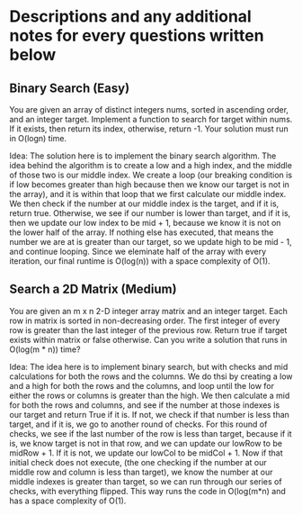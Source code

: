 # Descriptions and any additional notes for every questions written below

## Binary Search (Easy)

You are given an array of distinct integers nums, sorted in ascending order, and an integer target.
Implement a function to search for target within nums. If it exists, then return its index, otherwise, return -1.
Your solution must run in O(logn) time.

Idea: The solution here is to implement the binary search algorithm. The idea behind the algorithm is to create a low and a high index, and the middle of those two is our middle index. We create a loop (our breaking condition is if low becomes greater than high because then we know our target is not in the array), and it is within that loop that we first calculate our middle index. We then check if the number at our middle index is the target, and if it is, return true. Otherwise, we see if our number is lower than target, and if it is, then we update our low index to be mid + 1, because we know it is not on the lower half of the array. If nothing else has executed, that means the number we are at is greater than our target, so we update high to be mid - 1, and continue looping. Since we eleminate half of the array with every iteration, our final runtime is O(log(n)) with a space complexity of O(1).

## Search a 2D Matrix (Medium)

You are given an m x n 2-D integer array matrix and an integer target.
Each row in matrix is sorted in non-decreasing order.
The first integer of every row is greater than the last integer of the previous row.
Return true if target exists within matrix or false otherwise.
Can you write a solution that runs in O(log(m * n)) time?

Idea: The idea here is to implement binary search, but with checks and mid calculations for both the rows and the columns. We do thsi by creating a low and a high for both the rows and the columns, and loop until the low for either the rows or columns is greater than the high. We then calculate a mid for both the rows and columns, and see if the number at those indexes is our target and return True if it is. If not, we check if that number is less than target, and if it is, we go to another round of checks. For this round of checks, we see if the last number of the row is less than target, because if it is, we know target is not in that row, and we can update our lowRow to be midRow + 1. If it is not, we update our lowCol to be midCol + 1. Now if that initial check does not execute, (the one checking if the number at our middle row and column is less than target), we know the number at our middle indexes is greater than target, so we can run through our series of checks, with everything flipped. This way runs the code in O(log(m*n) and has a space complexity of O(1).